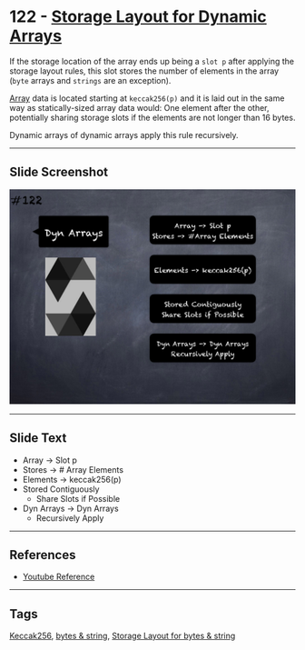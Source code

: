 # 122 - [Storage Layout for Dynamic Arrays](Storage%20Layout%20for%20Dynamic%20Arrays.md)
If the storage location of the array ends up being a `slot p` after applying the storage layout rules, this slot stores the number of elements in the array (`byte` arrays and `strings` are an exception). 

[Array](../2.%20Solidity%20101/Arrays.md) data is located starting at `keccak256(p)` and it is laid out in the same way as statically-sized array data would: One element after the other, potentially sharing storage slots if the elements are not longer than 16 bytes. 

Dynamic arrays of dynamic arrays apply this rule recursively.

___
## Slide Screenshot
![122.png](../../images/3.Solidity%20201/122.png)
___
## Slide Text
- Array -> Slot p
- Stores -> # Array Elements
- Elements -> keccak256(p)
- Stored Contiguously
	- Share Slots if Possible
- Dyn Arrays -> Dyn Arrays
	- Recursively Apply
___
## References
- [Youtube Reference](https://youtu.be/TqMIbouwePE?t=74)
___
## Tags
[Keccak256](../1.%20Ethereum101/Keccak256.md), [bytes & string](../2.%20Solidity%20101/bytes%20&%20string.md), [Storage Layout for bytes & string](Storage%20Layout%20for%20bytes%20&%20string.md)